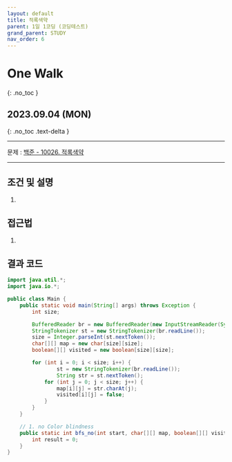 ```yaml
---
layout: default
title: 적록색약
parent: 1일 1코딩 (코딩테스트)
grand_parent: STUDY
nav_order: 6
---
```


# One Walk
{: .no_toc }

## 2023.09.04 (MON)
{: .no_toc .text-delta }

---

문제 : [백준 - 10026. 적록색약](https://www.acmicpc.net/problem/10026)

---

## 조건 및 설명
1. 

## 접근법
1. 

## 결과 코드

```java
import java.util.*;
import java.io.*;

public class Main {
    public static void main(String[] args) throws Exception {
        int size;

        BufferedReader br = new BufferedReader(new InputStreamReader(System.in));
        StringTokenizer st = new StringTokenizer(br.readLine());
        size = Integer.parseInt(st.nextToken());
        char[][] map = new char[size][size];
        boolean[][] visited = new boolean[size][size];

        for (int i = 0; i < size; i++) {
                st = new StringTokenizer(br.readLine());
                String str = st.nextToken();
            for (int j = 0; j < size; j++) {
                map[i][j] = str.charAt(j);
                visited[i][j] = false;
            }
        }
    }

    // 1. no Color blindness
    public static int bfs_no(int start, char[][] map, boolean[][] visited) {
        int result = 0;
    }
}
```
